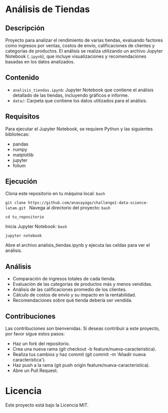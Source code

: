 # Análisis de Tiendas

## Descripción

Proyecto para analizar el rendimiento de varias tiendas, evaluando factores como ingresos por ventas, costos de envío, calificaciones de clientes y categorías de productos. El análisis se realiza utilizando un archivo Jupyter Notebook (`.ipynb`), que incluye visualizaciones y recomendaciones basadas en los datos analizados.

## Contenido

- `analisis_tiendas.ipynb`: Jupyter Notebook que contiene el análisis detallado de las tiendas, incluyendo gráficos e informe.
- `data/`: Carpeta que contiene los datos utilizados para el análisis.

## Requisitos

Para ejecutar el Jupyter Notebook, se requiere Python y las siguientes bibliotecas:

- pandas
- numpy
- matplotlib
- jupyter
- folium

## Ejecución
Clona este repositorio en tu máquina local:
 ```bash ```


 ```git clone https://github.com/anasayago/challenge1-data-science-latam.git ```
Navega al directorio del proyecto:
 ```bash ```

 ``` cd tu_repositorio ```

Inicia Jupyter Notebook:
 ```bash ```

 ```jupyter notebook ```

Abre el archivo analisis_tiendas.ipynb y ejecuta las celdas para ver el análisis.

## Análisis

- Comparación de ingresos totales de cada tienda.
- Evaluación de las categorías de productos más y menos vendidas.
- Análisis de las calificaciones promedio de los clientes.
- Cálculo de costos de envío y su impacto en la rentabilidad.
- Recomendaciones sobre qué tienda debería ser vendida.

## Contribuciones
Las contribuciones son bienvenidas. Si deseas contribuir a este proyecto, por favor sigue estos pasos:

- Haz un fork del repositorio.
- Crea una nueva rama (git checkout -b feature/nueva-caracteristica).
- Realiza tus cambios y haz commit (git commit -m 'Añadir nueva característica').
- Haz push a la rama (git push origin feature/nueva-caracteristica).
- Abre un Pull Request.

# Licencia
Este proyecto está bajo la Licencia MIT. 

